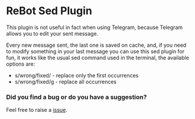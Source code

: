 # ReBot Sed Plugin

This plugin is not useful in fact when using Telegram, because Telegram allows you to edit your sent message.

Every new message sent, the last one is saved on cache, and, if you need to modify something in your last message
you can use this sed plugin for fun, it works like the usual sed command used in the terminal, the available options are:

 - s/wrong/fixed/ - replace only the first occurrences
 - s/wrong/fixed/g - replace all occurrences


### Did you find a bug or do you have a suggestion?
Feel free to raise a [issue](https://github.com/rebasing-xyz/rebot/rebot/issues/new).